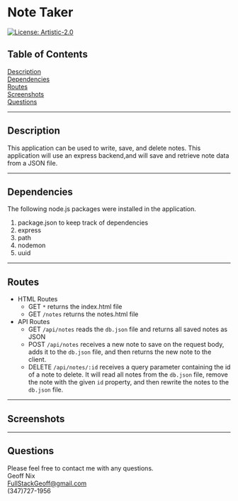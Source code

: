 # Note Taker

[![License: Artistic-2.0](https://img.shields.io/badge/License-Artistic%202.0-0298c3.svg)](https://opensource.org/licenses/Artistic-2.0)

## Table of Contents
[Description](#desription)<br/>
[Dependencies](#dependencies)<br/>
[Routes](#routes)<br/>
[Screenshots](#screenshots)<br/>
[Questions](#questions)<br/>


---

## Description
This application can be used to write, save, and delete notes. This application will use an express backend,and will save and retrieve note data from a JSON file.

---
## Dependencies
The following node.js packages were installed in the application.
1. package.json to keep track of dependencies
2. express
3. path
4. nodemon
5. uuid

---
## Routes
* HTML Routes
    * GET `*` returns the index.html file
    * GET `/notes` returns the notes.html file
* API Routes
    *   GET `/api/notes` reads the `db.json` file and returns all saved notes as JSON
    * POST `/api/notes` receives a new note to save on the request body, adds it to the `db.json` file, and then returns the new note to the client.
    * DELETE `/api/notes/:id` receives a query parameter containing the id of a note to delete. It will read all notes from the `db.json` file, remove the note with the given `id` property, and then rewrite the notes to the `db.json` file.


---
## Screenshots

---

## Questions
Please feel free to contact me with any questions.<br/>
Geoff Nix<br/>
FullStackGeoff@gmail.com<br/>
(347)727-1956
